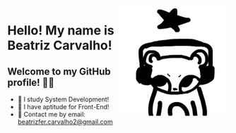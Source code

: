 <img align="right" width="250" height="250" src="./assets/profile.jfif">

# Hello! My name is Beatriz Carvalho!
## Welcome to my GitHub profile! 🐱‍🚀
 
- 👾 I study System Development!
- 💬 I have aptitude for Front-End!
- 📨 Contact me by email: beatrizfer.carvalho2@gmail.com
